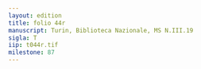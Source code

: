 ```yaml
---
layout: edition
title: folio 44r
manuscript: Turin, Biblioteca Nazionale, MS N.III.19
sigla: T
iip: t044r.tif
milestone: 87
---
```

